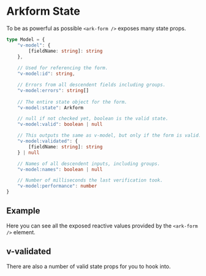 <script setup>
import ExampleIframe from "../example-iframe.vue"
</script>

# Arkform State

To be as powerful as possible `<ark-form />` exposes many state props. 

```typescript
type Model = {
    "v-model": { 
        [fieldName: string]: string 
    },
    
    // Used for referencing the form.
    "v-model:id": string, 

    // Errors from all descendent fields including groups.
    "v-model:errors": string[]
    
    // The entire state object for the form.
    "v-model:state": Arkform 

    // null if not checked yet, boolean is the valid state.
    "v-model:valid": boolean | null 

    // This outputs the same as v-model, but only if the form is valid.
    "v-model:validated": {
        [fieldName: string]: string 
    } | null

    // Names of all descendent inputs, including groups.
    "v-model:names": boolean | null 

    // Number of milliseconds the last verification took.
    "v-model:performance": number
}
```

## Example

Here you can see all the exposed reactive values provided by the `<ark-form />` element.

<ExampleIframe url="/form/state" />


## v-validated

There are also a number of valid state props for you to hook into.


